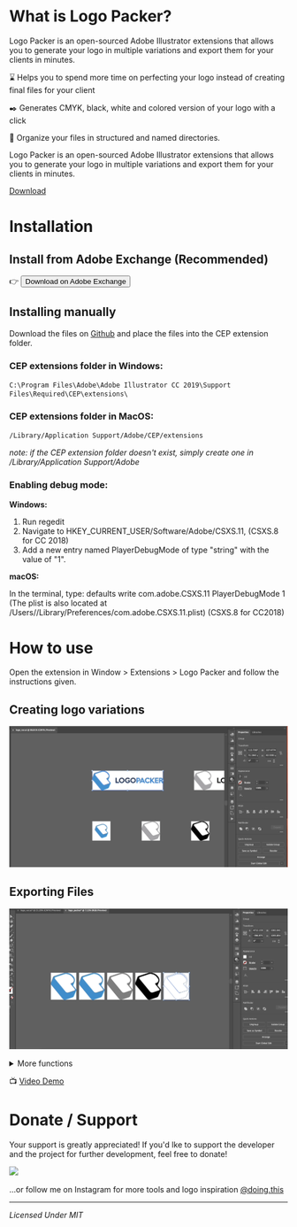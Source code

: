 # What is Logo Packer?

Logo Packer is an open-sourced Adobe Illustrator extensions that allows you to generate your logo in multiple variations and export them for your clients in minutes.

:hourglass: Helps you to spend more time on perfecting your logo instead of creating final files for your client

:black_nib: Generates CMYK, black, white and colored version of your logo with a click

:open_file_folder: Organize your files in structured and named directories.

Logo Packer is an open-sourced Adobe Illustrator extensions that allows you to generate your logo in multiple variations and export them for your clients in minutes.

<a class="gumroad-button" href="https://gum.co/logo-packer" target="_blank">Download</a>

# Installation
## Install from Adobe Exchange (Recommended)
👉 <a href="https://exchange.adobe.com/creativecloud.details.106003.html"><button name="button">Download on Adobe Exchange</button></a>

## Installing manually
Download the files on [Github](https://github.com/mevCJ/logo-packer) and place the files into the CEP extension folder. 

### CEP extensions folder in Windows: 
``` console
C:\Program Files\Adobe\Adobe Illustrator CC 2019\Support Files\Required\CEP\extensions\
```

### CEP extensions folder in MacOS: 
``` bash
/Library/Application Support/Adobe/CEP/extensions
```

<i>note: if the CEP extension folder doesn't exist, simply create one in /Library/Application Support/Adobe </i>

### Enabling debug mode:

**Windows:** 
1. Run regedit 
2. Navigate to HKEY_CURRENT_USER/Software/Adobe/CSXS.11, (CSXS.8 for CC 2018)
3. Add a new entry named PlayerDebugMode of type "string" with the value of "1".

**macOS:**

In the terminal, type: defaults write com.adobe.CSXS.11 PlayerDebugMode 1 (The plist is also located at /Users//Library/Preferences/com.adobe.CSXS.11.plist) (CSXS.8 for CC2018)



# How to use
Open the extension in Window > Extensions > Logo Packer and follow the instructions given.

## Creating logo variations
![logo-variation-demo](https://github.com/mevCJ/logo-packer/blob/gh-pages/assets/create-variants.gif?raw=true)

## Exporting Files
![export-files-demo](https://github.com/mevCJ/logo-packer/blob/gh-pages/assets/export-files.gif?raw=true)

<details>
  <summary>More functions</summary>
  
  ## Inverted logo type
  ![inverted-logo-type-demo](https://raw.githubusercontent.com/wiki/schroef/logo-packer/inverted-logo-color-v132.gif?raw=true)

  ## Export sizes JPG & PNG
  ![export-sizes-demo](https://raw.githubusercontent.com/wiki/schroef/logo-packer/export-szes-jpg-png-v131.gif?raw=true)
  
  ## Custom Black for Print & Digital
  ![custom-black-demo](https://raw.githubusercontent.com/wiki/schroef/logo-packer/custom-black-color-options-v132.gif?raw=true)
  
  ## Custom Gray for Print & Digital
  ![custom-gray-demo](https://raw.githubusercontent.com/wiki/schroef/logo-packer/custom-gray-colors-v132.gif?raw=true)

  ## Margin & padding
  ![export-files-demo](https://github.com/mevCJ/logo-packer/blob/gh-pages/assets/margin-padding.gif?raw=true)

  ## Export format settings
  ![export-files-demo](https://github.com/mevCJ/logo-packer/blob/gh-pages/assets/export-format-settings.gif?raw=true)

  ## Save all types (beta)
  ![export-files-demo](https://github.com/mevCJ/logo-packer/blob/gh-pages/assets/save-all-types.gif?raw=true)

</details>

:tv: [Video Demo](https://youtu.be/8cH3x6DNdsM)

# Donate / Support
Your support is greatly appreciated! If you'd lke to support the developer and the project for further development, feel free to donate!

<a href="https://www.buymeacoffee.com/doingdesign"><img src="https://img.buymeacoffee.com/button-api/?text=Buy me a pizza&emoji=🍕&slug=doingdesign&button_colour=5F7FFF&font_colour=ffffff&font_family=Poppins&outline_colour=000000&coffee_colour=FFDD00"></a>

...or follow me on Instagram for more tools and logo inspiration [@doing.this](https://www.instagram.com/)

---------
<i>Licensed Under MIT</i>

